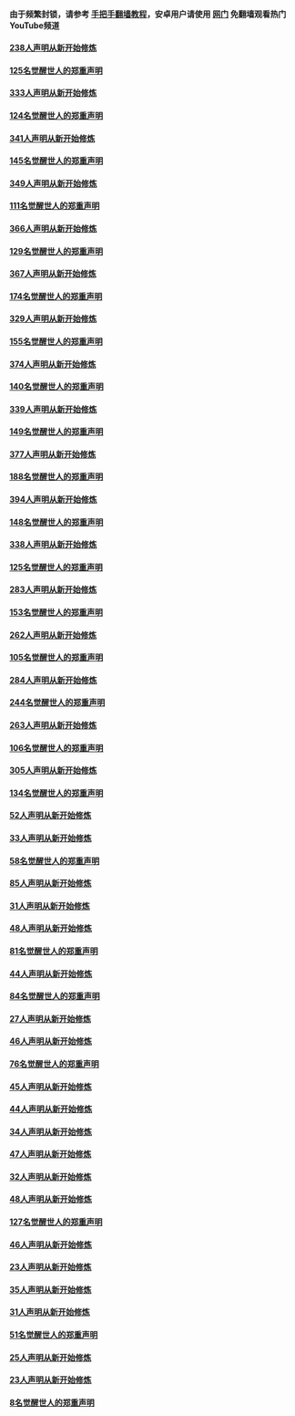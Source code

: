 #### 由于频繁封锁，请参考 [手把手翻墙教程](https://github.com/gfw-breaker/guides/wiki/)，安卓用户请使用 [网门](https://github.com/gfw-breaker/nogfw/blob/master/dl.md?t=07101100) 免翻墙观看热门YouTube频道 

#### [238人声明从新开始修炼](../pages/91/427767.md?t=07101100) 

#### [125名觉醒世人的郑重声明](../pages/91/427766.md?t=07101100) 

#### [333人声明从新开始修炼](../pages/91/427525.md?t=07101100) 

#### [124名觉醒世人的郑重声明](../pages/91/427524.md?t=07101100) 

#### [341人声明从新开始修炼](../pages/91/427255.md?t=07101100) 

#### [145名觉醒世人的郑重声明](../pages/91/427254.md?t=07101100) 

#### [349人声明从新开始修炼](../pages/91/426969.md?t=07101100) 

#### [111名觉醒世人的郑重声明](../pages/91/426968.md?t=07101100) 

#### [366人声明从新开始修炼](../pages/91/426737.md?t=07101100) 

#### [129名觉醒世人的郑重声明](../pages/91/426736.md?t=07101100) 

#### [367人声明从新开始修炼](../pages/91/426421.md?t=07101100) 

#### [174名觉醒世人的郑重声明](../pages/91/426420.md?t=07101100) 

#### [329人声明从新开始修炼](../pages/91/426139.md?t=07101100) 

#### [155名觉醒世人的郑重声明](../pages/91/426138.md?t=07101100) 

#### [374人声明从新开始修炼](../pages/91/425811.md?t=07101100) 

#### [140名觉醒世人的郑重声明](../pages/91/425810.md?t=07101100) 

#### [339人声明从新开始修炼](../pages/91/425690.md?t=07101100) 

#### [149名觉醒世人的郑重声明](../pages/91/425689.md?t=07101100) 

#### [377人声明从新开始修炼](../pages/91/424867.md?t=07101100) 

#### [188名觉醒世人的郑重声明](../pages/91/424866.md?t=07101100) 

#### [394人声明从新开始修炼](../pages/91/423914.md?t=07101100) 

#### [148名觉醒世人的郑重声明](../pages/91/423913.md?t=07101100) 

#### [338人声明从新开始修炼](../pages/91/423540.md?t=07101100) 

#### [125名觉醒世人的郑重声明](../pages/91/423539.md?t=07101100) 

#### [283人声明从新开始修炼](../pages/91/423296.md?t=07101100) 

#### [153名觉醒世人的郑重声明](../pages/91/423295.md?t=07101100) 

#### [262人声明从新开始修炼](../pages/91/423004.md?t=07101100) 

#### [105名觉醒世人的郑重声明](../pages/91/423003.md?t=07101100) 

#### [284人声明从新开始修炼](../pages/91/422707.md?t=07101100) 

#### [244名觉醒世人的郑重声明](../pages/91/422706.md?t=07101100) 

#### [263人声明从新开始修炼](../pages/91/422553.md?t=07101100) 

#### [106名觉醒世人的郑重声明](../pages/91/422552.md?t=07101100) 

#### [305人声明从新开始修炼](../pages/91/422153.md?t=07101100) 

#### [134名觉醒世人的郑重声明](../pages/91/422152.md?t=07101100) 

#### [52人声明从新开始修炼](../pages/91/421846.md?t=07101100) 

#### [33人声明从新开始修炼](../pages/91/421804.md?t=07101100) 

#### [58名觉醒世人的郑重声明](../pages/91/421845.md?t=07101100) 

#### [85人声明从新开始修炼](../pages/91/421769.md?t=07101100) 

#### [31人声明从新开始修炼](../pages/91/421763.md?t=07101100) 

#### [48人声明从新开始修炼](../pages/91/421605.md?t=07101100) 

#### [81名觉醒世人的郑重声明](../pages/91/421656.md?t=07101100) 

#### [44人声明从新开始修炼](../pages/91/421544.md?t=07101100) 

#### [84名觉醒世人的郑重声明](../pages/91/421543.md?t=07101100) 

#### [27人声明从新开始修炼](../pages/91/421465.md?t=07101100) 

#### [46人声明从新开始修炼](../pages/91/421454.md?t=07101100) 

#### [76名觉醒世人的郑重声明](../pages/91/421453.md?t=07101100) 

#### [45人声明从新开始修炼](../pages/91/421452.md?t=07101100) 

#### [44人声明从新开始修炼](../pages/91/421422.md?t=07101100) 

#### [34人声明从新开始修炼](../pages/91/421322.md?t=07101100) 

#### [47人声明从新开始修炼](../pages/91/421264.md?t=07101100) 

#### [32人声明从新开始修炼](../pages/91/421225.md?t=07101100) 

#### [48人声明从新开始修炼](../pages/91/421202.md?t=07101100) 

#### [127名觉醒世人的郑重声明](../pages/91/421224.md?t=07101100) 

#### [46人声明从新开始修炼](../pages/91/421203.md?t=07101100) 

#### [23人声明从新开始修炼](../pages/91/421138.md?t=07101100) 

#### [35人声明从新开始修炼](../pages/91/421122.md?t=07101100) 

#### [31人声明从新开始修炼](../pages/91/421081.md?t=07101100) 

#### [51名觉醒世人的郑重声明](../pages/91/421080.md?t=07101100) 

#### [25人声明从新开始修炼](../pages/91/421020.md?t=07101100) 

#### [23人声明从新开始修炼](../pages/91/420884.md?t=07101100) 

#### [8名觉醒世人的郑重声明](../pages/91/420883.md?t=07101100) 

